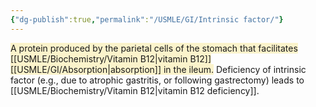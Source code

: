 ```yaml
---
{"dg-publish":true,"permalink":"/USMLE/GI/Intrinsic factor/"}
---
```


<span style="background:rgba(240, 200, 0, 0.2)">A protein produced by the parietal cells of the stomach that facilitates [[USMLE/Biochemistry/Vitamin B12\|vitamin B12]] [[USMLE/GI/Absorption\|absorption]] in the ileum.</span> Deficiency of intrinsic factor (e.g., due to atrophic gastritis, or following gastrectomy) leads to [[USMLE/Biochemistry/Vitamin B12\|vitamin B12 deficiency]].

